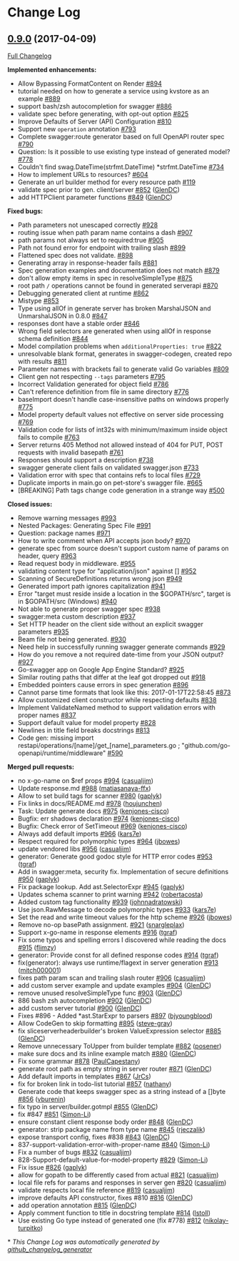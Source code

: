 # Change Log

## [0.9.0](https://github.com/sidewalklabs/go-swagger/tree/0.9.0) (2017-04-09)
[Full Changelog](https://github.com/sidewalklabs/go-swagger/compare/0.8.0...0.9.0)

**Implemented enhancements:**

- Allow Bypassing FormatContent on Render [\#894](https://github.com/sidewalklabs/go-swagger/issues/894)
- tutorial needed on how to generate a service using kvstore as an example [\#889](https://github.com/sidewalklabs/go-swagger/issues/889)
- support bash/zsh autocompletion for swagger [\#886](https://github.com/sidewalklabs/go-swagger/issues/886)
- validate spec before generating, with opt-out option [\#825](https://github.com/sidewalklabs/go-swagger/issues/825)
- Improve Defaults of Server \(API\) Configuration [\#810](https://github.com/sidewalklabs/go-swagger/issues/810)
- Support new `operation` annotation [\#793](https://github.com/sidewalklabs/go-swagger/issues/793)
- Complete swagger:route generator based on full OpenAPI router spec [\#790](https://github.com/sidewalklabs/go-swagger/issues/790)
- Question: Is it possible to use existing type instead of generated model? [\#778](https://github.com/sidewalklabs/go-swagger/issues/778)
- Couldn't find swag.DateTime\(strfmt.DateTime\) \*strfmt.DateTime [\#734](https://github.com/sidewalklabs/go-swagger/issues/734)
- How to implement URLs to resources? [\#604](https://github.com/sidewalklabs/go-swagger/issues/604)
- Generate an url builder method for every resource path [\#119](https://github.com/sidewalklabs/go-swagger/issues/119)
- validate spec prior to gen. client/server [\#852](https://github.com/sidewalklabs/go-swagger/pull/852) ([GlenDC](https://github.com/GlenDC))
- add HTTPClient parameter functions [\#849](https://github.com/sidewalklabs/go-swagger/pull/849) ([GlenDC](https://github.com/GlenDC))

**Fixed bugs:**

- Path parameters not unescaped correctly [\#928](https://github.com/sidewalklabs/go-swagger/issues/928)
- routing issue when path param name contains a dash [\#907](https://github.com/sidewalklabs/go-swagger/issues/907)
- path params not always set to required:true [\#905](https://github.com/sidewalklabs/go-swagger/issues/905)
- Path not found error for endpoint with trailing slash [\#899](https://github.com/sidewalklabs/go-swagger/issues/899)
- Flattened spec does not validate. [\#898](https://github.com/sidewalklabs/go-swagger/issues/898)
- Generating array in response-header fails [\#881](https://github.com/sidewalklabs/go-swagger/issues/881)
- Spec generation examples and documentation does not match [\#879](https://github.com/sidewalklabs/go-swagger/issues/879)
- don't allow empty items in spec in resolveSimpleType [\#875](https://github.com/sidewalklabs/go-swagger/issues/875)
- root path `/` operations cannot be found in generated serverapi [\#870](https://github.com/sidewalklabs/go-swagger/issues/870)
- Debugging generated client at runtime [\#862](https://github.com/sidewalklabs/go-swagger/issues/862)
- Mistype [\#853](https://github.com/sidewalklabs/go-swagger/issues/853)
- Type using allOf in generate server has broken MarshalJSON and UnmarshalJSON in 0.8.0 [\#847](https://github.com/sidewalklabs/go-swagger/issues/847)
- responses dont have a stable order [\#846](https://github.com/sidewalklabs/go-swagger/issues/846)
- Wrong field selectors are generated when using allOf in response schema definition [\#844](https://github.com/sidewalklabs/go-swagger/issues/844)
- Model compilation problems when `additionalProperties: true` [\#822](https://github.com/sidewalklabs/go-swagger/issues/822)
- unresolvable blank format, generates in swagger-codegen, created repo with results [\#811](https://github.com/sidewalklabs/go-swagger/issues/811)
- Parameter names with brackets fail to generate valid Go variables [\#809](https://github.com/sidewalklabs/go-swagger/issues/809)
- Client gen not respecting `--tags` parameters [\#795](https://github.com/sidewalklabs/go-swagger/issues/795)
- Incorrect Validation generated for object field [\#786](https://github.com/sidewalklabs/go-swagger/issues/786)
- Can't reference definition from file in same directory [\#776](https://github.com/sidewalklabs/go-swagger/issues/776)
- baseImport doesn't handle case-insensitive paths on windows properly [\#775](https://github.com/sidewalklabs/go-swagger/issues/775)
- Model property default values not effective on server side processing [\#769](https://github.com/sidewalklabs/go-swagger/issues/769)
- Validation code for lists of int32s with minimum/maximum inside object fails to compile [\#763](https://github.com/sidewalklabs/go-swagger/issues/763)
- Server returns 405 Method not allowed instead of 404 for PUT, POST requests with invalid basepath [\#761](https://github.com/sidewalklabs/go-swagger/issues/761)
- Responses should support a description [\#738](https://github.com/sidewalklabs/go-swagger/issues/738)
- swagger generate client fails on validated swagger.json [\#733](https://github.com/sidewalklabs/go-swagger/issues/733)
- Validation error with spec that contains refs to local files [\#729](https://github.com/sidewalklabs/go-swagger/issues/729)
- Duplicate imports in main.go on pet-store's swagger file. [\#665](https://github.com/sidewalklabs/go-swagger/issues/665)
- \[BREAKING\] Path tags change code generation in a strange way [\#500](https://github.com/sidewalklabs/go-swagger/issues/500)

**Closed issues:**

- Remove warning messages [\#993](https://github.com/sidewalklabs/go-swagger/issues/993)
- Nested Packages: Generating Spec File [\#991](https://github.com/sidewalklabs/go-swagger/issues/991)
- Question: package names [\#971](https://github.com/sidewalklabs/go-swagger/issues/971)
- How to write comment when API accepts json body? [\#970](https://github.com/sidewalklabs/go-swagger/issues/970)
- generate spec from source doesn't support custom name of params on header, query [\#963](https://github.com/sidewalklabs/go-swagger/issues/963)
- Read request body in middleware. [\#955](https://github.com/sidewalklabs/go-swagger/issues/955)
- validating content type for "application/json" against \[\] [\#952](https://github.com/sidewalklabs/go-swagger/issues/952)
- Scanning of SecureDefinitions returns wrong json   [\#949](https://github.com/sidewalklabs/go-swagger/issues/949)
- Generated import path ignores capitalization [\#941](https://github.com/sidewalklabs/go-swagger/issues/941)
- Error "target must reside inside a location in the $GOPATH/src", target is in $GOPATH/src \(Windows\) [\#940](https://github.com/sidewalklabs/go-swagger/issues/940)
- Not able to generate proper swagger spec [\#938](https://github.com/sidewalklabs/go-swagger/issues/938)
- swagger:meta custom description [\#937](https://github.com/sidewalklabs/go-swagger/issues/937)
- Set HTTP header on the client side without an explicit swagger parameters [\#935](https://github.com/sidewalklabs/go-swagger/issues/935)
- Beam file not being generated. [\#930](https://github.com/sidewalklabs/go-swagger/issues/930)
- Need help in successfully running swagger generate commands [\#929](https://github.com/sidewalklabs/go-swagger/issues/929)
- How do you remove a not required date-time from your JSON output? [\#927](https://github.com/sidewalklabs/go-swagger/issues/927)
- Go-swagger app on Google App Engine Standard? [\#925](https://github.com/sidewalklabs/go-swagger/issues/925)
- Similar routing paths that differ at the leaf got dropped out  [\#918](https://github.com/sidewalklabs/go-swagger/issues/918)
- Embedded pointers cause errors in spec generation [\#896](https://github.com/sidewalklabs/go-swagger/issues/896)
- Cannot parse time formats that look like this: 2017-01-17T22:58:45 [\#873](https://github.com/sidewalklabs/go-swagger/issues/873)
- Allow customized client constructor while respecting defaults [\#838](https://github.com/sidewalklabs/go-swagger/issues/838)
- Implement ValidateNamed method to support validation errors with proper names [\#837](https://github.com/sidewalklabs/go-swagger/issues/837)
- Support default value for model property [\#828](https://github.com/sidewalklabs/go-swagger/issues/828)
- Newlines in title field breaks docstrings [\#813](https://github.com/sidewalklabs/go-swagger/issues/813)
- Code gen: missing import restapi/operations/\[name\]/get\_\[name\]\_parameters.go ; "github.com/go-openapi/runtime/middleware" [\#590](https://github.com/sidewalklabs/go-swagger/issues/590)

**Merged pull requests:**

- no x-go-name on $ref props [\#994](https://github.com/sidewalklabs/go-swagger/pull/994) ([casualjim](https://github.com/casualjim))
- Update response.md [\#988](https://github.com/sidewalklabs/go-swagger/pull/988) ([matiasanaya-ffx](https://github.com/matiasanaya-ffx))
- Allow to set build tags for scanner [\#980](https://github.com/sidewalklabs/go-swagger/pull/980) ([gaplyk](https://github.com/gaplyk))
- Fix links in docs/README.md [\#978](https://github.com/sidewalklabs/go-swagger/pull/978) ([houjunchen](https://github.com/houjunchen))
- Task: Update generate docs [\#975](https://github.com/sidewalklabs/go-swagger/pull/975) ([kenjones-cisco](https://github.com/kenjones-cisco))
- Bugfix: err shadows declaration [\#974](https://github.com/sidewalklabs/go-swagger/pull/974) ([kenjones-cisco](https://github.com/kenjones-cisco))
- Bugfix: Check error of SetTimeout [\#969](https://github.com/sidewalklabs/go-swagger/pull/969) ([kenjones-cisco](https://github.com/kenjones-cisco))
- Always add default imports [\#966](https://github.com/sidewalklabs/go-swagger/pull/966) ([kars7e](https://github.com/kars7e))
- Respect required for polymorphic types [\#964](https://github.com/sidewalklabs/go-swagger/pull/964) ([jbowes](https://github.com/jbowes))
- update vendored libs [\#956](https://github.com/sidewalklabs/go-swagger/pull/956) ([casualjim](https://github.com/casualjim))
- generator: Generate good godoc style for HTTP error codes [\#953](https://github.com/sidewalklabs/go-swagger/pull/953) ([tgraf](https://github.com/tgraf))
- Add  in swagger:meta, security fix. Implementation of secure definitions [\#950](https://github.com/sidewalklabs/go-swagger/pull/950) ([gaplyk](https://github.com/gaplyk))
- Fix package lookup. Add ast.SelectorExpr [\#945](https://github.com/sidewalklabs/go-swagger/pull/945) ([gaplyk](https://github.com/gaplyk))
- Updates schema scanner to print warning [\#942](https://github.com/sidewalklabs/go-swagger/pull/942) ([robertacosta](https://github.com/robertacosta))
- Added custom tag functionality [\#939](https://github.com/sidewalklabs/go-swagger/pull/939) ([johnnadratowski](https://github.com/johnnadratowski))
- Use json.RawMessage to decode polymorphic types [\#933](https://github.com/sidewalklabs/go-swagger/pull/933) ([kars7e](https://github.com/kars7e))
- Set the read and write timeout values for the http scheme [\#926](https://github.com/sidewalklabs/go-swagger/pull/926) ([jbowes](https://github.com/jbowes))
- Remove no-op basePath assignment. [\#921](https://github.com/sidewalklabs/go-swagger/pull/921) ([snargleplax](https://github.com/snargleplax))
- Support x-go-name in response elements [\#916](https://github.com/sidewalklabs/go-swagger/pull/916) ([tgraf](https://github.com/tgraf))
- Fix some typos and spelling errors I discovered while reading the docs [\#915](https://github.com/sidewalklabs/go-swagger/pull/915) ([flimzy](https://github.com/flimzy))
- generator: Provide const for all defined response codes [\#914](https://github.com/sidewalklabs/go-swagger/pull/914) ([tgraf](https://github.com/tgraf))
- fix\(generator\): always use runtime/flagext in server generation [\#913](https://github.com/sidewalklabs/go-swagger/pull/913) ([mitch000001](https://github.com/mitch000001))
- fixes path param scan and trailing slash router [\#906](https://github.com/sidewalklabs/go-swagger/pull/906) ([casualjim](https://github.com/casualjim))
- add custom server example and update examples [\#904](https://github.com/sidewalklabs/go-swagger/pull/904) ([GlenDC](https://github.com/GlenDC))
- remove unused resolveSimpleType func [\#903](https://github.com/sidewalklabs/go-swagger/pull/903) ([GlenDC](https://github.com/GlenDC))
- 886 bash zsh autocompletion [\#902](https://github.com/sidewalklabs/go-swagger/pull/902) ([GlenDC](https://github.com/GlenDC))
- add custom server tutorial [\#900](https://github.com/sidewalklabs/go-swagger/pull/900) ([GlenDC](https://github.com/GlenDC))
- Fixes \#896 - Added \*ast.StarExpr to parsers [\#897](https://github.com/sidewalklabs/go-swagger/pull/897) ([bjyoungblood](https://github.com/bjyoungblood))
- Allow CodeGen to skip formatting [\#895](https://github.com/sidewalklabs/go-swagger/pull/895) ([steve-gray](https://github.com/steve-gray))
- fix sliceserverheaderbuilder's broken ValueExpression selector [\#885](https://github.com/sidewalklabs/go-swagger/pull/885) ([GlenDC](https://github.com/GlenDC))
- Remove unnecessary ToUpper from builder template [\#882](https://github.com/sidewalklabs/go-swagger/pull/882) ([posener](https://github.com/posener))
- make sure docs and its inline example match [\#880](https://github.com/sidewalklabs/go-swagger/pull/880) ([GlenDC](https://github.com/GlenDC))
- Fix some grammar [\#878](https://github.com/sidewalklabs/go-swagger/pull/878) ([PaulCapestany](https://github.com/PaulCapestany))
- generate root path as empty string in server router [\#871](https://github.com/sidewalklabs/go-swagger/pull/871) ([GlenDC](https://github.com/GlenDC))
- Add default imports in templates [\#867](https://github.com/sidewalklabs/go-swagger/pull/867) ([JrCs](https://github.com/JrCs))
- fix for broken link in todo-list tutorial [\#857](https://github.com/sidewalklabs/go-swagger/pull/857) ([nathany](https://github.com/nathany))
- Generate code that keeps swagger spec as a string instead of a \[\]byte [\#856](https://github.com/sidewalklabs/go-swagger/pull/856) ([vburenin](https://github.com/vburenin))
- fix typo in server/builder.gotmpl [\#855](https://github.com/sidewalklabs/go-swagger/pull/855) ([GlenDC](https://github.com/GlenDC))
- fix \#847 [\#851](https://github.com/sidewalklabs/go-swagger/pull/851) ([Simon-Li](https://github.com/Simon-Li))
- ensure constant client response body order [\#848](https://github.com/sidewalklabs/go-swagger/pull/848) ([GlenDC](https://github.com/GlenDC))
- generator: strip package name from type name [\#845](https://github.com/sidewalklabs/go-swagger/pull/845) ([rjeczalik](https://github.com/rjeczalik))
- expose transport config, fixes \#838 [\#843](https://github.com/sidewalklabs/go-swagger/pull/843) ([GlenDC](https://github.com/GlenDC))
- 837-support-validation-error-with-proper-name [\#840](https://github.com/sidewalklabs/go-swagger/pull/840) ([Simon-Li](https://github.com/Simon-Li))
- Fix a number of bugs [\#832](https://github.com/sidewalklabs/go-swagger/pull/832) ([casualjim](https://github.com/casualjim))
- 828-Support-default-value-for-model-property [\#829](https://github.com/sidewalklabs/go-swagger/pull/829) ([Simon-Li](https://github.com/Simon-Li))
- Fix issue [\#826](https://github.com/sidewalklabs/go-swagger/pull/826) ([gaplyk](https://github.com/gaplyk))
- allow for gopath to be differently cased from actual [\#821](https://github.com/sidewalklabs/go-swagger/pull/821) ([casualjim](https://github.com/casualjim))
- local file refs for params and responses in server gen [\#820](https://github.com/sidewalklabs/go-swagger/pull/820) ([casualjim](https://github.com/casualjim))
- validate respects local file reference [\#819](https://github.com/sidewalklabs/go-swagger/pull/819) ([casualjim](https://github.com/casualjim))
- improve defaults API constructor, fixes \#810 [\#816](https://github.com/sidewalklabs/go-swagger/pull/816) ([GlenDC](https://github.com/GlenDC))
- add operation annotation [\#815](https://github.com/sidewalklabs/go-swagger/pull/815) ([GlenDC](https://github.com/GlenDC))
- Apply comment function to title in docstring template [\#814](https://github.com/sidewalklabs/go-swagger/pull/814) ([lstoll](https://github.com/lstoll))
- Use existing Go type instead of generated one \(fix \#778\) [\#812](https://github.com/sidewalklabs/go-swagger/pull/812) ([nikolay-turpitko](https://github.com/nikolay-turpitko))

\* *This Change Log was automatically generated by [github_changelog_generator](https://github.com/skywinder/Github-Changelog-Generator)*
